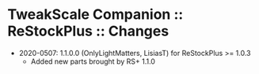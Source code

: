 # TweakScale Companion :: ReStockPlus :: Changes

* 2020-0507: 1.1.0.0 (OnlyLightMatters, LisiasT) for ReStockPlus >= 1.0.3
	+ Added new parts brought by RS+ 1.1.0
